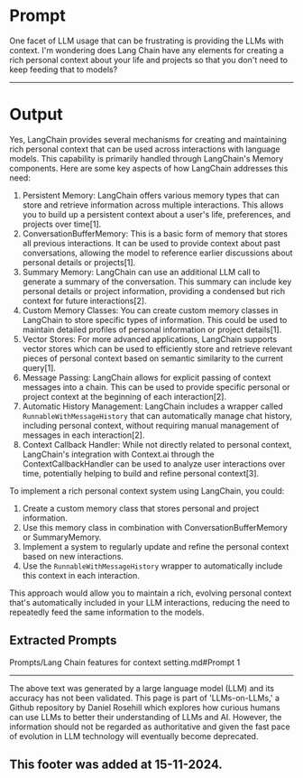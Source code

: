 # Prompt

One facet of LLM usage that can be frustrating is providing the LLMs with context. I'm wondering does Lang Chain have any elements for creating a rich personal context about your life and projects so that you don't need to keep feeding that to models?

---

# Output

Yes, LangChain provides several mechanisms for creating and maintaining rich personal context that can be used across interactions with language models. This capability is primarily handled through LangChain's Memory components. Here are some key aspects of how LangChain addresses this need:

1. Persistent Memory:
   LangChain offers various memory types that can store and retrieve information across multiple interactions. This allows you to build up a persistent context about a user's life, preferences, and projects over time\[1].
2. ConversationBufferMemory:
   This is a basic form of memory that stores all previous interactions. It can be used to provide context about past conversations, allowing the model to reference earlier discussions about personal details or projects\[1].
3. Summary Memory:
   LangChain can use an additional LLM call to generate a summary of the conversation. This summary can include key personal details or project information, providing a condensed but rich context for future interactions\[2].
4. Custom Memory Classes:
   You can create custom memory classes in LangChain to store specific types of information. This could be used to maintain detailed profiles of personal information or project details\[1].
5. Vector Stores:
   For more advanced applications, LangChain supports vector stores which can be used to efficiently store and retrieve relevant pieces of personal context based on semantic similarity to the current query\[1].
6. Message Passing:
   LangChain allows for explicit passing of context messages into a chain. This can be used to provide specific personal or project context at the beginning of each interaction\[2].
7. Automatic History Management:
   LangChain includes a wrapper called `RunnableWithMessageHistory` that can automatically manage chat history, including personal context, without requiring manual management of messages in each interaction\[2].
8. Context Callback Handler:
   While not directly related to personal context, LangChain's integration with Context.ai through the ContextCallbackHandler can be used to analyze user interactions over time, potentially helping to build and refine personal context\[3].

To implement a rich personal context system using LangChain, you could:

1. Create a custom memory class that stores personal and project information.
2. Use this memory class in combination with ConversationBufferMemory or SummaryMemory.
3. Implement a system to regularly update and refine the personal context based on new interactions.
4. Use the `RunnableWithMessageHistory` wrapper to automatically include this context in each interaction.

This approach would allow you to maintain a rich, evolving personal context that's automatically included in your LLM interactions, reducing the need to repeatedly feed the same information to the models.

## Extracted Prompts

Prompts/Lang Chain features for context setting.md#Prompt 1

---

The above text was generated by a large language model (LLM) and its accuracy has not been validated. This page is part of 'LLMs-on-LLMs,' a Github repository by Daniel Rosehill which explores how curious humans can use LLMs to better their understanding of LLMs and AI. However, the information should not be regarded as authoritative and given the fast pace of evolution in LLM technology will eventually become deprecated. 

This footer was added at 15-11-2024.
---